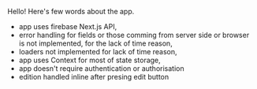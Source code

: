 Hello!
Here's few words about the app.

-   app uses firebase Next.js API,
-   error handling for fields or those comming from server side or browser is not implemented, for the lack of time reason,
-   loaders not implemented for lack of time reason,
-   app uses Context for most of state storage,
-   app doesn't require authentication or authorisation
-   edition handled inline after presing edit button
